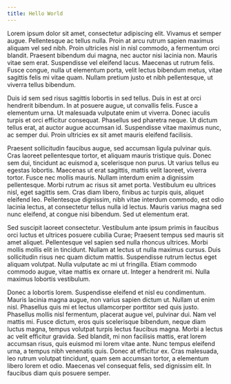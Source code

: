 ```yaml
---
title: Hello World
---
```


Lorem ipsum dolor sit amet, consectetur adipiscing elit. Vivamus et semper augue. Pellentesque ac tellus nulla. Proin at arcu rutrum sapien maximus aliquam vel sed nibh. Proin ultricies nisl in nisl commodo, a fermentum orci blandit. Praesent bibendum dui magna, nec auctor nisi lacinia non. Mauris vitae sem erat. Suspendisse vel eleifend lacus. Maecenas ut rutrum felis. Fusce congue, nulla ut elementum porta, velit lectus bibendum metus, vitae sagittis felis mi vitae quam. Nullam pretium justo et nibh pellentesque, ut viverra tellus bibendum.

Duis id sem sed risus sagittis lobortis in sed tellus. Duis in est at orci hendrerit bibendum. In at posuere augue, ut convallis felis. Fusce a elementum urna. Ut malesuada vulputate enim ut viverra. Donec iaculis turpis et orci efficitur consequat. Phasellus sed pharetra neque. Ut dictum tellus erat, at auctor augue accumsan id. Suspendisse vitae maximus nunc, ac semper dui. Proin ultricies ex sit amet mauris eleifend facilisis.

Praesent sollicitudin faucibus augue, sed accumsan ligula pulvinar quis. Cras laoreet pellentesque tortor, et aliquam mauris tristique quis. Donec sem dui, tincidunt ac euismod a, scelerisque non purus. Ut varius tellus eu egestas lobortis. Maecenas ut erat sagittis, mattis velit laoreet, viverra tortor. Fusce nec mollis mauris. Nullam interdum enim a dignissim pellentesque. Morbi rutrum ac risus sit amet porta. Vestibulum eu ultrices nisl, eget sagittis sem. Cras diam libero, finibus ac turpis quis, aliquet eleifend leo. Pellentesque dignissim, nibh vitae interdum commodo, est odio lacinia lectus, at consectetur tellus nulla id lectus. Mauris varius magna sed nunc eleifend, at congue nisi bibendum. Sed ut elementum erat.

Sed suscipit laoreet consectetur. Vestibulum ante ipsum primis in faucibus orci luctus et ultrices posuere cubilia Curae; Praesent tempus sed mauris sit amet aliquet. Pellentesque vel sapien sed nulla rhoncus ultrices. Morbi mollis mollis elit in tincidunt. Nullam at lectus ut nulla maximus cursus. Duis sollicitudin risus nec quam dictum mattis. Suspendisse rutrum lectus eget aliquam volutpat. Nulla vulputate ac mi ut fringilla. Etiam commodo commodo augue, vitae mattis ex ornare ut. Integer a hendrerit mi. Nulla maximus lobortis vestibulum.

Donec a lobortis lorem. Suspendisse eleifend et nisl eu condimentum. Mauris lacinia magna augue, non varius sapien dictum ut. Nullam ut enim nisl. Phasellus quis mi et lectus ullamcorper porttitor sed quis justo. Phasellus mollis nisl fermentum, placerat augue vel, pulvinar dui. Nam vel mattis mi. Fusce dictum, eros quis scelerisque bibendum, neque diam luctus magna, tempus volutpat turpis lectus faucibus magna. Morbi a lectus ac velit efficitur gravida. Sed blandit, mi non facilisis mattis, erat lorem accumsan risus, quis euismod mi lorem vitae ante. Nunc tempus eleifend urna, a tempus nibh venenatis quis. Donec at efficitur ex. Cras malesuada, leo rutrum volutpat tincidunt, quam sem accumsan tortor, a elementum libero lorem et odio. Maecenas vel consequat felis, sed dignissim elit. In faucibus diam quis posuere semper.
